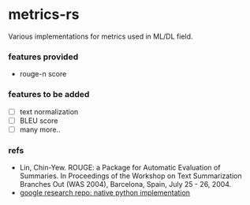 # metrics-rs
Various implementations for metrics used in ML/DL field.

### features provided
- rouge-n score
### features to be added
- [ ] text normalization
- [ ] BLEU score
- [ ] many more..
### refs
- Lin, Chin-Yew. ROUGE: a Package for Automatic Evaluation of Summaries. In Proceedings of the Workshop on Text Summarization Branches Out (WAS 2004), Barcelona, Spain, July 25 - 26, 2004.
- [google research repo: native python implementation]() 


